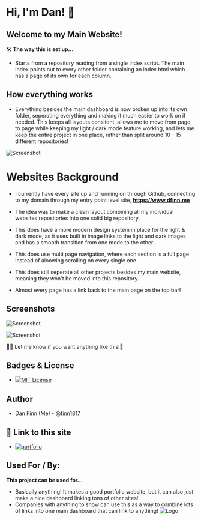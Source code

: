 
# **Hi, I'm Dan!** 👋
## **Welcome to my Main Website!**
🛠 **The way this is set up...**
- Starts from a repository reading from a single index script. The main index points out to every other folder containing an index.html which has a page of its own for each column.
## How everything works

* Everything besides the main dashboard is now broken up into its own folder, seperating everything and making it much easier to work on if needed. This keeps all layouts consitent, allows me to move from page to page while keeping my light / dark mode feature working, and lets me keep the entire project in one place, rather than split around 10 - 15 different repositories!

![Screenshot](https://github.com/finn1817/Main-Website/blob/main/assets/images/Screenshots/Folder.png?raw=true)
# **Websites Background**

- I currently have every site up and running on through Github, connecting to my domain through my entry point level site, **https://www.dfinn.me**

- The idea was to make a clean layout combining all my individual websites repositories into one solid big repository.

- This does have a more modern design system in place for the light & dark mode, as it uses built in image links to the light and dark images and has a smooth transition from one mode to the other.

- This does use multi page navigation, where each section is a full page instead of aloowing scrolling on every single one.

- This does still seperate all other projects besides my main website, meaning they won't be moved into this repository.

- Almost every page has a link back to the main page on the top bar!
  
## **Screenshots**

![Screenshot](https://github.com/finn1817/Main-Website/blob/main/assets/images/Screenshots/darkMode.png?raw=true)

![Screenshot](https://github.com/finn1817/Main-Website/blob/main/assets/images/Screenshots/lightMode.png?raw=true)

👩‍💻 Let me know if you want anything like this!🤔
## **Badges & License**


* [![MIT License](https://img.shields.io/badge/License-MIT-green.svg)](https://choosealicense.com/licenses/mit/)            


## **Author**

* Dan Finn (Me) - [@finn1817](https://www.github.com/finn1817)
## 🔗 **Link to this site**
* [![portfolio](https://img.shields.io/badge/my_portfolio-000?style=for-the-badge&logo=ko-fi&logoColor=white)](https://dfinn.me/Main-Website/) <br/>

## Used For / By:

**This project can be used for...**
- Basically anything! It makes a good portfolio website, but it can also just make a nice dashboard linking tons of other sites!
- Companies with anything to show can use this as a way to combine lots of links into one main dashboard that can link to anything!
![Logo](https://github.com/finn1817/Main-Website/blob/main/assets/images/logo.png?raw=true)


